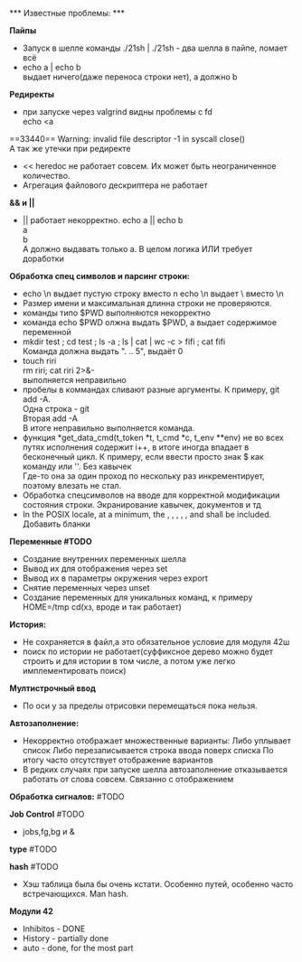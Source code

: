 *** Известные проблемы: ***

**Пайпы**
* Запуск в шелле команды ./21sh | ./21sh - два шелла в пайпе, ломает всё
* echo a | echo b<br/>
выдает ничего(даже переноса строки нет), а должно b


**Редиректы**
* при запуске через valgrind видны проблемы с fd <br/>
echo <a

==33440== Warning: invalid file descriptor -1 in syscall close()<br/>
А так же утечки при редиректе
* << heredoc не работает совсем. Их может быть неограниченное количество.
* Агрегация файлового дескриптера не работает

**&& и ||**
* || работает некорректно.
echo a || echo b <br/>
a<br/>
b<br/>
А должно выдавать только а. В целом логика ИЛИ требует доработки<br/>

**Обработка спец символов и парсинг строки:**
* echo \n выдает пустую строку вместо n
    echo \\n выдает \ вместо \n
* Размер имени и максимальная длинна строки не проверяются.
* команды типо $PWD выполняются некорректно
* команда echo \$PWD олжна выдать $PWD, а выдает содержимое переменной
* mkdir test ; cd test ; ls -a ; ls | cat | wc -c > fifi ; cat fifi <br/>
Команда должна выдать ". .. 5", выдаёт 0
* touch riri <br/>
rm riri; cat riri 2>&- <br/>
выполняется неправильно
* пробелы в коммандах сливают разные аргументы. К примеру, git add -A.<br/>
Одна строка - git<br/>
Вторая add -A<br/>
В итоге неправильно выполняется команда.
* функция *get_data_cmd(t_token *t, t_cmd *c, t_env **env) не во всех путях исполнения
содержит i++, в итоге иногда впадает в бесконечный цикл. К примеру, если ввести просто знак $ как команду или '\'. Без кавычек<br/> Где-то она за один проход по нескольку раз инкрементирует, поэтому влезать не стал.
* Обработка спецсимволов на вводе для корректной модификации состояния строки.  Экранирование кавычек, документов и тд
* In the POSIX locale, at a minimum, the <space>, <form-feed>, <newline>, <carriage-return>, <tab>, and <vertical-tab> shall be included. Добавить бланки

**Переменные #TODO**
* Создание внутренних переменных шелла
* Вывод их для отображения через set 
* Вывод их в параметры окружения через export
* Снятие переменных через unset
* Создание переменных для уникальных команд, к примеру HOME=/tmp cd(хз, вроде и так работает)

**История:**
* Не сохраняется в файл,а это обязательное условие для модуля 42ш
* поиск по истории не работает(суффиксное дерево можно будет строить и для истории в том числе, а потом уже легко имплементировать поиск)

**Мултистрочный ввод**
* По оси у за пределы отрисовки перемещаться пока нельзя.

**Автозаполнение:**
* Некорректно отображает множественные варианты:
    Либо уплывает список
    Либо перезаписывается строка ввода поверх списка
По итогу часто отсутствует отображение вариантов
* В редких случаях при запуске шелла автозаполнение отказывается работать от слова совсем.
Связанно с отображением

**Обработка сигналов:**
#TODO

**Job Control**
#TODO
* jobs,fg,bg и &

**type**
#TODO

**hash**
#TODO
* Хэш таблица была бы очень кстати. Особенно путей, особенно часто встречающихся. Man hash.<br/>

**Модули 42**
* Inhibitos - DONE
* History - partially done
* auto - done, for the most part
